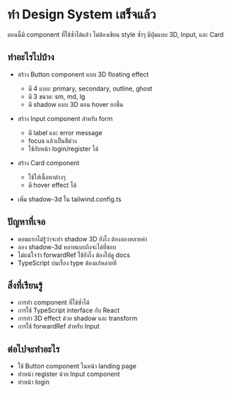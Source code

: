 # ทำ Design System เสร็จแล้ว

ตอนนี้มี component ที่ใช้ซ้ำได้แล้ว ไม่ต้องเขียน style ซ้ำๆ มีปุ่มแบบ 3D, Input, และ Card

## ทำอะไรไปบ้าง

- สร้าง Button component แบบ 3D floating effect
  - มี 4 แบบ: primary, secondary, outline, ghost
  - มี 3 ขนาด: sm, md, lg
  - มี shadow แบบ 3D ตอน hover ยกขึ้น
  
- สร้าง Input component สำหรับ form
  - มี label และ error message
  - focus แล้วเป็นสีม่วง
  - ใช้กับหน้า login/register ได้
  
- สร้าง Card component
  - ใช้ใส่เนื้อหาต่างๆ
  - มี hover effect ได้
  
- เพิ่ม shadow-3d ใน tailwind.config.ts

## ปัญหาที่เจอ

- ตอนแรกไม่รู้ว่าจะทำ shadow 3D ยังไง ต้องลองหลายค่า
- ลอง shadow-3d หลายแบบถึงจะได้ที่ชอบ
- ไม่แน่ใจว่า forwardRef ใช้ยังไง ต้องไปดู docs
- TypeScript บ่นเรื่อง type ต้องแก้หลายที

## สิ่งที่เรียนรู้

- การทำ component ที่ใช้ซ้ำได้
- การใช้ TypeScript interface กับ React
- การทำ 3D effect ด้วย shadow และ transform
- การใช้ forwardRef สำหรับ Input

## ต่อไปจะทำอะไร

- ใช้ Button component ในหน้า landing page
- ทำหน้า register ด้วย Input component
- ทำหน้า login
